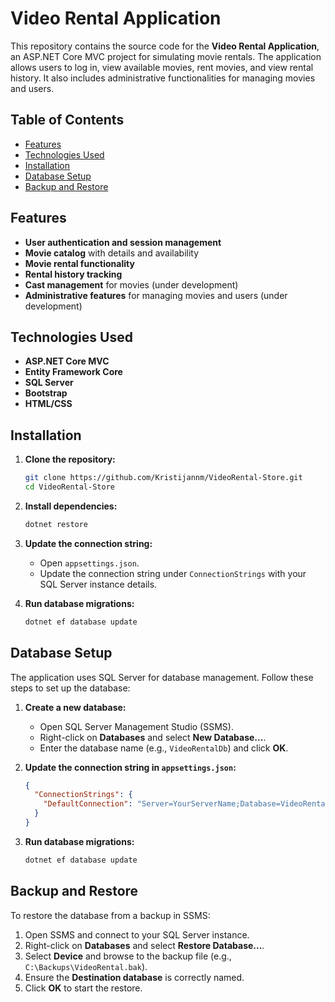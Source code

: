 # Video Rental Application

This repository contains the source code for the **Video Rental Application**, an ASP.NET Core MVC project for simulating movie rentals. The application allows users to log in, view available movies, rent movies, and view rental history. It also includes administrative functionalities for managing movies and users.

## Table of Contents
- [Features](#features)
- [Technologies Used](#technologies-used)
- [Installation](#installation)
- [Database Setup](#database-setup)
- [Backup and Restore](#backup-and-restore)

## Features
- **User authentication and session management**
- **Movie catalog** with details and availability
- **Movie rental functionality**
- **Rental history tracking**
- **Cast management** for movies (under development)
- **Administrative features** for managing movies and users (under development)

## Technologies Used
- **ASP.NET Core MVC**
- **Entity Framework Core**
- **SQL Server**
- **Bootstrap**
- **HTML/CSS**

## Installation
1. **Clone the repository:**
    ```sh
    git clone https://github.com/Kristijannm/VideoRental-Store.git
    cd VideoRental-Store
    ```

2. **Install dependencies:**
    ```sh
    dotnet restore
    ```

3. **Update the connection string:**
    - Open `appsettings.json`.
    - Update the connection string under `ConnectionStrings` with your SQL Server instance details.

4. **Run database migrations:**
    ```sh
    dotnet ef database update
    ```

## Database Setup
The application uses SQL Server for database management. Follow these steps to set up the database:

1. **Create a new database:**
    - Open SQL Server Management Studio (SSMS).
    - Right-click on **Databases** and select **New Database...**.
    - Enter the database name (e.g., `VideoRentalDb`) and click **OK**.

2. **Update the connection string in `appsettings.json`:**
    ```json
    {
      "ConnectionStrings": {
        "DefaultConnection": "Server=YourServerName;Database=VideoRentalDb;Trusted_Connection=True;"
      }
    }
    ```

3. **Run database migrations:**
    ```sh
    dotnet ef database update
    ```

## Backup and Restore
To restore the database from a backup in SSMS:

1. Open SSMS and connect to your SQL Server instance.
2. Right-click on **Databases** and select **Restore Database...**.
3. Select **Device** and browse to the backup file (e.g., `C:\Backups\VideoRental.bak`).
4. Ensure the **Destination database** is correctly named.
5. Click **OK** to start the restore.

